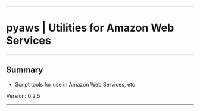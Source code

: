 * * *
# pyaws | Utilities for Amazon Web Services
* * *

## Summary

* Script tools for use in Amazon Web Services, etc

Version: 0.2.5

* * *
